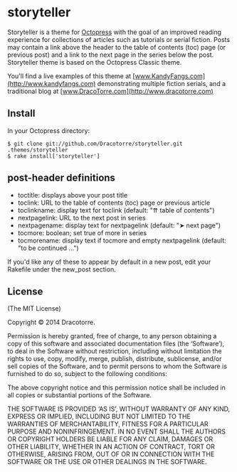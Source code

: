 storyteller
===========
Storyteller is a theme for [Octopress](http://octopress.org) with the goal of an improved reading experience for collections of articles such as tutorials or serial fiction. Posts may contain a link above the header to the table of contents (toc) page (or previous post) and a link to the next page in the series below the post. Storyteller theme is based on the Octopress Classic theme.

You'll find a live examples of this theme at [www.KandyFangs.com](http://www.kandyfangs.com) demonstrating multiple fiction serials, and a traditional blog at [www.DracoTorre.com](http://www.dracotorre.com)


Install
-------

In your Octopress directory:

	$ git clone git://github.com/Dracotorre/storyteller.git .themes/storyteller
	$ rake install['storyteller']
	

post-header definitions
--------------------------------

* toctitle: displays above your post title
* toclink: URL to the table of contents (toc) page or previous article
* toclinkname: display text for toclink (default: "⇈ table of contents")
* nextpagelink: URL to the next post in series
* nextpagename: display text for nextpagelink (default: "➤ next page")
* tocmore: boolean; set true of more in series
* tocmorename: display text if tocmore and empty nextpagelink (default: "to be continued ...")

If you'd like any of these to appear by default in a new post, edit your Rakefile under the new\_post section.


License
-------
(The MIT License)

Copyright © 2014 Dracotorre.

Permission is hereby granted, free of charge, to any person obtaining a copy of this software and associated documentation files (the ‘Software’), to deal in the Software without restriction, including without limitation the rights to use, copy, modify, merge, publish, distribute, sublicense, and/or sell copies of the Software, and to permit persons to whom the Software is furnished to do so, subject to the following conditions:

The above copyright notice and this permission notice shall be included in all copies or substantial portions of the Software.

THE SOFTWARE IS PROVIDED ‘AS IS’, WITHOUT WARRANTY OF ANY KIND, EXPRESS OR IMPLIED, INCLUDING BUT NOT LIMITED TO THE WARRANTIES OF MERCHANTABILITY, FITNESS FOR A PARTICULAR PURPOSE AND NONINFRINGEMENT. IN NO EVENT SHALL THE AUTHORS OR COPYRIGHT HOLDERS BE LIABLE FOR ANY CLAIM, DAMAGES OR OTHER LIABILITY, WHETHER IN AN ACTION OF CONTRACT, TORT OR OTHERWISE, ARISING FROM, OUT OF OR IN CONNECTION WITH THE SOFTWARE OR THE USE OR OTHER DEALINGS IN THE SOFTWARE.
